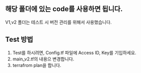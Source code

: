 ## 해당 폴더에 있는 code를 사용하면 됩니다.
V1,v2 폴더는 테스트 시 버전 관리를 위해서 사용했습니다.

## Test 방법

1. Test를 하시려면, Config.tf 파일에 Access ID, Key를 기입하세요.
2. main_v2.tf의 내용으 변경합니다.
3. terrafrom plan을 합니다.
